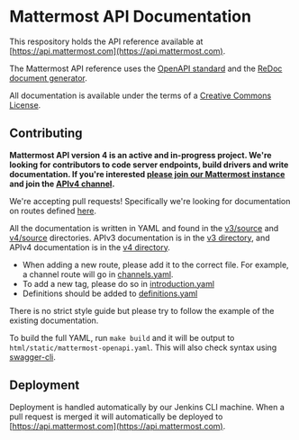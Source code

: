 # Mattermost API Documentation

This respository holds the API reference available at [https://api.mattermost.com](https://api.mattermost.com).

The Mattermost API reference uses the [OpenAPI standard](https://openapis.org/) and the [ReDoc document generator](https://github.com/Rebilly/ReDoc).

All documentation is available under the terms of a [Creative Commons License](http://creativecommons.org/licenses/by-nc-sa/3.0/).

## Contributing

**Mattermost API version 4 is an active and in-progress project. We're looking for contributors to code server endpoints, build drivers and write documentation. If you're interested [please join our Mattermost instance](https://pre-release.mattermost.com/signup_user_complete/?id=f1924a8db44ff3bb41c96424cdc20676) and join the [APIv4 channel](https://pre-release.mattermost.com/core/channels/apiv4).**

We're accepting pull requests! Specifically we're looking for documentation on routes defined [here](https://github.com/mattermost/mattermost-server/tree/master/api).

All the documentation is written in YAML and found in the [v3/source](https://github.com/mattermost/mattermost-api-reference/tree/master/v3/source) and [v4/source](https://github.com/mattermost/mattermost-api-reference/tree/master/v4/source) directories. APIv3 documentation is in the [v3 directory](https://github.com/mattermost/mattermost-api-reference/tree/master/v3), and APIv4 documentation is in the [v4 directory](https://github.com/mattermost/mattermost-api-reference/tree/master/v4).

* When adding a new route, please add it to the correct file. For example, a channel route will go in [channels.yaml](https://github.com/mattermost/mattermost-api-reference/blob/master/v4/source/channels.yaml).
* To add a new tag, please do so in [introduction.yaml](https://github.com/mattermost/mattermost-api-reference/blob/master/v4/source/introduction.yaml)
* Definitions should be added to [definitions.yaml](https://github.com/mattermost/mattermost-api-reference/blob/master/v4/source/definitions.yaml)

There is no strict style guide but please try to follow the example of the existing documentation.

To build the full YAML, run `make build` and it will be output to `html/static/mattermost-openapi.yaml`. This will also check syntax using [swagger-cli](https://github.com/BigstickCarpet/swagger-cli).

## Deployment

Deployment is handled automatically by our Jenkins CLI machine. When a pull request is merged it will automatically be deployed to [https://api.mattermost.com](https://api.mattermost.com).
